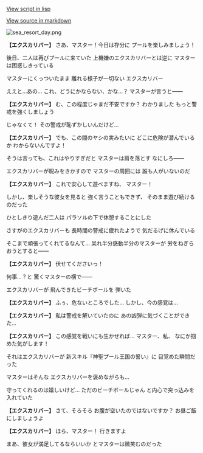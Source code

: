 [View script in lisp](../scripts/210111104.txt)

[View source in markdown](210111104.md)

![sea_resort_day.png](../images/backgrounds/sea_resort_day.png)

**【エクスカリバー】**
さあ、マスター！今日は存分に
プールを楽しみましょう！

後日、二人は再びプールに来ていた
上機嫌のエクスカリバーとは逆に
マスターは困惑しきっている

マスターにくっついたまま
離れる様子が一切ない
エクスカリバー

ええと…あの…
これ、どうにかならない、かな…？
マスターが言うと――

**【エクスカリバー】**
む、この程度じゃまだ不安ですか？
わかりました
もっと警戒を強くしましょう

じゃなくて！
その警戒が恥ずかしいんだけど…

**【エクスカリバー】**
でも、この間のヤシの実みたいに
どこに危険が潜んでいるか
わからないんですよ！

そうは言っても、これはやりすぎだと
マスターは肩を落とす
なにしろ――

エクスカリバーが睨みをきかすので
マスターの周囲には
誰も人がいないのだ

**【エクスカリバー】**
これで安心して遊べますね、
マスター！

しかし、楽しそうな彼女を見ると
強く言うこともできず、
そのまま遊び続けるのだった

ひとしきり遊んだ二人は
パラソルの下で休憩することにした

さすがのエクスカリバーも
長時間の警戒に疲れたようで
気だるげに休んでいる

そこまで頑張ってくれてるなんて…
呆れ半分感動半分のマスターが
労をねぎらおうとすると――

**【エクスカリバー】**
伏せてくださいっ！

何事…？と
驚くマスターの横で――

エクスカリバーが
飛んできたビーチボールを
弾いた

**【エクスカリバー】**
ふぅ、危ないところでした…
しかし、今の感覚は…

**【エクスカリバー】**
私は警戒を解いていたのに
あの凶弾に気づくことができた…

**【エクスカリバー】**
この感覚を戦いにも生かせれば…
マスター、私、
なにか掴めた気がします！

それはエクスカリバーが
新スキル『神聖プール王国の誓い』に
目覚めた瞬間だった

マスターはそんな
エクスカリバーを褒めながらも…

守ってくれるのは嬉しいけど…
ただのビーチボールじゃん
と内心で突っ込みを入れていた

**【エクスカリバー】**
さて、そろそろ
お腹が空いたのではないですか？
お昼ご飯にしましょうよ

**【エクスカリバー】**
ほら、マスター！
行きますよ

まあ、彼女が満足してるならいいか
とマスターは微笑むのだった
